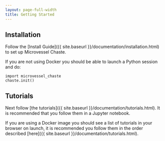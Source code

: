 ```yaml
---
layout: page-full-width
title: Getting Started
---
```


## Installation 

Follow the [Install Guide]({{ site.baseurl }}/documentation/installation.html) to set up Microvessel Chaste.

If you are not using Docker you should be able to launch a Python session and do:
    
    import microvessel_chaste
    chaste.init()

## Tutorials

Next follow [the tutorials]({{ site.baseurl }}/documentation/tutorials.html). It is recommended that you follow them in a Jupyter notebook. 

If you are using a Docker image you should see a list of tutorials in your browser on launch, it is recommended you follow them in the order described [here]({{ site.baseurl }}/documentation/tutorials.html). 
